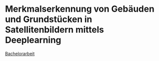 # Merkmalserkennung von Gebäuden und Grundstücken in Satellitenbildern mittels Deeplearning

[Bachelorarbeit](https://github.com/Saritus/bachelor-thesis/raw/master/docs/bachelor-thesis.pdf)
